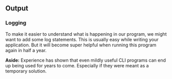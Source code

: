 ## Output

### Logging

To make it easier to understand what is happening in our program,
we might want to add some log statements.
This is usually easy while writing your application.
But it will become super helpful when running this program again in half a year.

<aside>

**Aside:** Experience has shown that even mildly useful CLI programs can end up being used for years to come.
Especially if they were meant as a temporary solution.

</aside>
